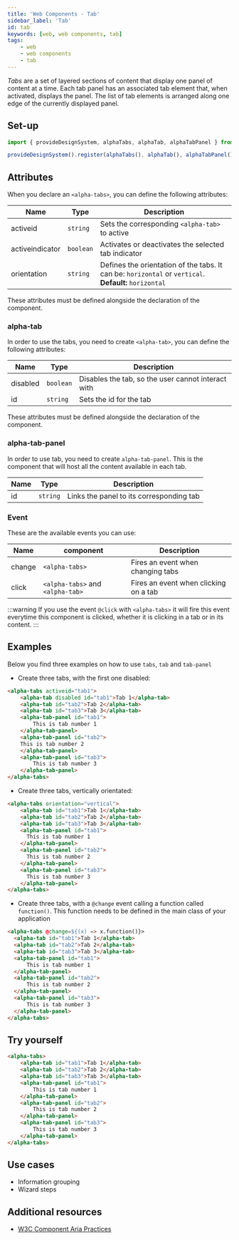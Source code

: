 ```yaml
---
title: 'Web Components - Tab'
sidebar_label: 'Tab'
id: tab
keywords: [web, web components, tab]
tags:
    - web
    - web components
    - tab
---
```


_Tabs_ are a set of layered sections of content that display one panel of content at a time. Each tab panel has an associated tab element that, when activated, displays the panel. The list of tab elements is arranged along one edge of the currently displayed panel.

## Set-up

```ts
import { provideDesignSystem, alphaTabs, alphaTab, alphaTabPanel } from '@genesislcap/alpha-design-system';

provideDesignSystem().register(alphaTabs(), alphaTab(), alphaTabPanel());
```
## Attributes

When you declare an `<alpha-tabs>`, you can define the following attributes:

| Name            | Type      | Description                                                                                           |
|-----------------|-----------|-------------------------------------------------------------------------------------------------------|
| activeid        | `string`  | Sets the corresponding `<alpha-tab>` to active                                                        | 
| activeindicator | `boolean` | Activates or deactivates the selected tab indicator                                                   | 
| orientation     | `string`  | Defines the orientation of the tabs. It can be: `horizontal` or `vertical`. **Default:** `horizontal` | 

These attributes must be defined alongside the declaration of the component.

### alpha-tab

In order to use the tabs, you need to create `<alpha-tab>`, you can define the following attributes:

| Name        | Type      | Description                                                                                           |
|-------------|-----------|-------------------------------------------------------------------------------------------------------|
| disabled    | `boolean` | Disables the tab, so the user cannot interact with                                                    | 
| id          | `string`  | Sets the id for the tab                                                                               | 

These attributes must be defined alongside the declaration of the component.

### alpha-tab-panel

In order to use tab, you need to create `alpha-tab-panel`. This is the component that will host all the content available in each tab.

| Name | Type     | Description                              |
|------|----------|------------------------------------------|
| id   | `string` | Links the panel to its corresponding tab |

### Event

These are the available events you can use:

| Name   | component                        | Description                           |
|--------|----------------------------------|---------------------------------------|
| change | `<alpha-tabs>`                   | Fires an event when changing tabs     |
| click  | `<alpha-tabs>` and `<alpha-tab>` | Fires an event when clicking on a tab |

:::warning
If you use the event `@click` with `<alpha-tabs>` it will fire this event everytime this component is clicked, whether
it is clicking in a tab or in its content.
:::

## Examples

Below you find three examples on how to use `tabs`, `tab` and `tab-panel`

- Create three tabs, with the first one disabled:
```html
<alpha-tabs activeid="tab1">
    <alpha-tab disabled id="tab1">Tab 1</alpha-tab>
    <alpha-tab id="tab2">Tab 2</alpha-tab>
    <alpha-tab id="tab3">Tab 3</alpha-tab>
    <alpha-tab-panel id="tab1">
        This is tab number 1
    </alpha-tab-panel>
    <alpha-tab-panel id="tab2">
    This is tab number 2
    </alpha-tab-panel>
    <alpha-tab-panel id="tab3">
        This is tab number 3
    </alpha-tab-panel>
</alpha-tabs>
```
- Create three tabs, vertically orientated:
```html
<alpha-tabs orientation="vertical">
    <alpha-tab id="tab1">Tab 1</alpha-tab>
    <alpha-tab id="tab2">Tab 2</alpha-tab>
    <alpha-tab id="tab3">Tab 3</alpha-tab>
    <alpha-tab-panel id="tab1">
      This is tab number 1
    </alpha-tab-panel>
    <alpha-tab-panel id="tab2">
      This is tab number 2
    </alpha-tab-panel>
    <alpha-tab-panel id="tab3">
      This is tab number 3
    </alpha-tab-panel>
</alpha-tabs>
```
- Create three tabs, with a `@change` event calling a function called `function()`. This function needs to be defined in
  the main class of your application

```html
<alpha-tabs @change=${(x) => x.function()}>
  <alpha-tab id="tab1">Tab 1</alpha-tab>
  <alpha-tab id="tab2">Tab 2</alpha-tab>
  <alpha-tab id="tab3">Tab 3</alpha-tab>
  <alpha-tab-panel id="tab1">
      This is tab number 1
  </alpha-tab-panel>
  <alpha-tab-panel id="tab2">
      This is tab number 2
  </alpha-tab-panel>
  <alpha-tab-panel id="tab3">
      This is tab number 3
  </alpha-tab-panel>
</alpha-tabs>
```

## Try yourself

```html live
<alpha-tabs>
    <alpha-tab id="tab1">Tab 1</alpha-tab>
    <alpha-tab id="tab2">Tab 2</alpha-tab>
    <alpha-tab id="tab3">Tab 3</alpha-tab>
    <alpha-tab-panel id="tab1">
        This is tab number 1
    </alpha-tab-panel>
    <alpha-tab-panel id="tab2">
        This is tab number 2
    </alpha-tab-panel>
    <alpha-tab-panel id="tab3">
        This is tab number 3
    </alpha-tab-panel>
</alpha-tabs>
```

## Use cases

* Information grouping
* Wizard steps

## Additional resources

- [W3C Component Aria Practices](https://w3c.github.io/aria-practices/#tabpanel)
